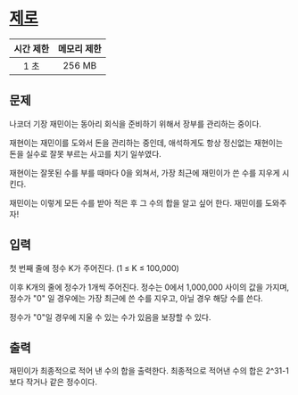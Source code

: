 # [제로](https://www.acmicpc.net/problem/10773)

| 시간 제한 | 메모리 제한 |
| :-------: | :---------: |
| 1 초      | 256 MB      |

## 문제

나코더 기장 재민이는 동아리 회식을 준비하기 위해서 장부를 관리하는 중이다.

재현이는 재민이를 도와서 돈을 관리하는 중인데, 애석하게도 항상 정신없는 재현이는 돈을 실수로 잘못 부르는 사고를 치기 일쑤였다.

재현이는 잘못된 수를 부를 때마다 0을 외쳐서, 가장 최근에 재민이가 쓴 수를 지우게 시킨다.

재민이는 이렇게 모든 수를 받아 적은 후 그 수의 합을 알고 싶어 한다. 재민이를 도와주자!


## 입력

첫 번째 줄에 정수 K가 주어진다. (1 ≤ K ≤ 100,000)

이후 K개의 줄에 정수가 1개씩 주어진다. 정수는 0에서 1,000,000 사이의 값을 가지며, 정수가 "0" 일 경우에는 가장 최근에 쓴 수를 지우고, 아닐 경우 해당 수를 쓴다.

정수가 "0"일 경우에 지울 수 있는 수가 있음을 보장할 수 있다.


## 출력

재민이가 최종적으로 적어 낸 수의 합을 출력한다. 최종적으로 적어낸 수의 합은 2^31-1보다 작거나 같은 정수이다.

